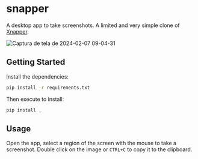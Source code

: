 # snapper

<p align="center">
</p>

A desktop app to take screenshots. A limited and very simple clone of [Xnapper](https://xnapper.com/).

<p align="center">
  
  ![Captura de tela de 2024-02-07 09-04-31](https://github.com/lsouoliveira/snapper/assets/30642647/7c0aabdc-98e5-4486-861a-a3b835ee3e6b)
  
</p>

## Getting Started

Install the dependencies:

```bash
pip install -r requirements.txt
```

Then execute to install:

```bash
pip install .
```

## Usage

Open the app, select a region of the screen with the mouse to take a screenshot. Double click on the image or ```CTRL+C``` to copy it to the clipboard.
